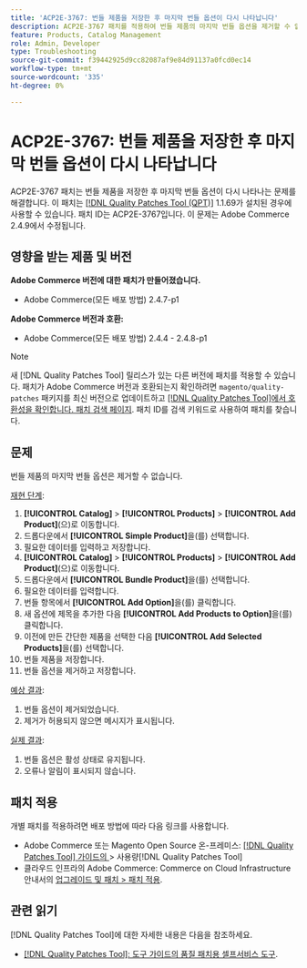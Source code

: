 ```yaml
---
title: 'ACP2E-3767: 번들 제품을 저장한 후 마지막 번들 옵션이 다시 나타납니다'
description: ACP2E-3767 패치를 적용하여 번들 제품의 마지막 번들 옵션을 제거할 수 없는 Adobe Commerce 문제를 해결합니다.
feature: Products, Catalog Management
role: Admin, Developer
type: Troubleshooting
source-git-commit: f39442925d9cc82087af9e84d91137a0fcd0ec14
workflow-type: tm+mt
source-wordcount: '335'
ht-degree: 0%

---
```



# ACP2E-3767: 번들 제품을 저장한 후 마지막 번들 옵션이 다시 나타납니다

ACP2E-3767 패치는 번들 제품을 저장한 후 마지막 번들 옵션이 다시 나타나는 문제를 해결합니다. 이 패치는 [[!DNL Quality Patches Tool (QPT)]](/help/tools/quality-patches-tool/quality-patches-tool-to-self-serve-quality-patches.md) 1.1.69가 설치된 경우에 사용할 수 있습니다. 패치 ID는 ACP2E-3767입니다. 이 문제는 Adobe Commerce 2.4.9에서 수정됩니다.

## 영향을 받는 제품 및 버전

**Adobe Commerce 버전에 대한 패치가 만들어졌습니다.**

* Adobe Commerce(모든 배포 방법) 2.4.7-p1

**Adobe Commerce 버전과 호환:**

* Adobe Commerce(모든 배포 방법) 2.4.4 - 2.4.8-p1

>[!NOTE]
>
>새 [!DNL Quality Patches Tool] 릴리스가 있는 다른 버전에 패치를 적용할 수 있습니다. 패치가 Adobe Commerce 버전과 호환되는지 확인하려면 `magento/quality-patches` 패키지를 최신 버전으로 업데이트하고 [[!DNL Quality Patches Tool]에서 호환성을 확인합니다. 패치 검색 페이지](https://experienceleague.adobe.com/tools/commerce-quality-patches/index.html). 패치 ID를 검색 키워드로 사용하여 패치를 찾습니다.

## 문제

번들 제품의 마지막 번들 옵션은 제거할 수 없습니다.

<u>재현 단계</u>:

1. **[!UICONTROL Catalog]** > **[!UICONTROL Products]** > **[!UICONTROL Add Product]**(으)로 이동합니다.
1. 드롭다운에서 **[!UICONTROL Simple Product]**&#x200B;을(를) 선택합니다.
1. 필요한 데이터를 입력하고 저장합니다.
1. **[!UICONTROL Catalog]** > **[!UICONTROL Products]** > **[!UICONTROL Add Product]**(으)로 이동합니다.
1. 드롭다운에서 **[!UICONTROL Bundle Product]**&#x200B;을(를) 선택합니다.
1. 필요한 데이터를 입력합니다.
1. 번들 항목에서 **[!UICONTROL Add Option]**&#x200B;을(를) 클릭합니다.
1. 새 옵션에 제목을 추가한 다음 **[!UICONTROL Add Products to Option]**&#x200B;을(를) 클릭합니다.
1. 이전에 만든 간단한 제품을 선택한 다음 **[!UICONTROL Add Selected Products]**&#x200B;을(를) 선택합니다.
1. 번들 제품을 저장합니다.
1. 번들 옵션을 제거하고 저장합니다.

<u>예상 결과</u>:

1. 번들 옵션이 제거되었습니다.
1. 제거가 허용되지 않으면 메시지가 표시됩니다.

<u>실제 결과</u>:

1. 번들 옵션은 활성 상태로 유지됩니다.
1. 오류나 알림이 표시되지 않습니다.

## 패치 적용

개별 패치를 적용하려면 배포 방법에 따라 다음 링크를 사용합니다.

* Adobe Commerce 또는 Magento Open Source 온-프레미스: [[!DNL Quality Patches Tool]  가이드의 ](/help/tools/quality-patches-tool/usage.md)> 사용량[!DNL Quality Patches Tool]
* 클라우드 인프라의 Adobe Commerce: Commerce on Cloud Infrastructure 안내서의 [업그레이드 및 패치 > 패치 적용](https://experienceleague.adobe.com/docs/commerce-cloud-service/user-guide/develop/upgrade/apply-patches.html).

## 관련 읽기

[!DNL Quality Patches Tool]에 대한 자세한 내용은 다음을 참조하세요.

* [[!DNL Quality Patches Tool]: 도구 가이드의 품질 패치용 셀프서비스 도구](/help/tools/quality-patches-tool/quality-patches-tool-to-self-serve-quality-patches.md).
